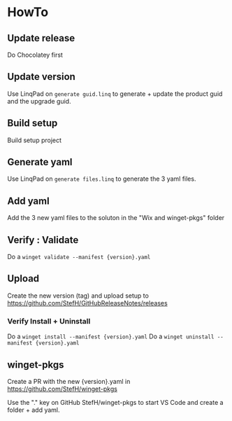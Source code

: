 # HowTo

## Update release
Do Chocolatey first

## Update version
Use LinqPad on `generate guid.linq` to generate + update the product guid and the upgrade guid.

## Build setup
Build setup project

## Generate yaml
Use LinqPad on `generate files.linq` to generate the 3 yaml files.

## Add yaml
Add the 3 new yaml files to the soluton in the "Wix and winget-pkgs" folder

## Verify : Validate
Do a `winget validate --manifest {version}.yaml` 

## Upload
Create the new version (tag) and upload setup to https://github.com/StefH/GitHubReleaseNotes/releases

### Verify Install + Uninstall
Do a `winget install --manifest {version}.yaml`
Do a `winget uninstall --manifest {version}.yaml`

## winget-pkgs
Create a PR with the new {version}.yaml in https://github.com/StefH/winget-pkgs

Use the "." key on GitHub StefH/winget-pkgs to start VS Code and create a folder + add yaml.